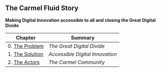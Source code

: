 ## The Carmel Fluid Story

**Making Digital Innovation accessible to all and closing the Great Digital Divide**

|Chapter|Summary|
|---|---|
| 0. [The Problem](problem) | *The Great Digital Divide* | 
| 1. [The Solution](solution) | *Accessible Digital Innovation* |
| 2. [The Actors](actors) | *The Carmel Community* |